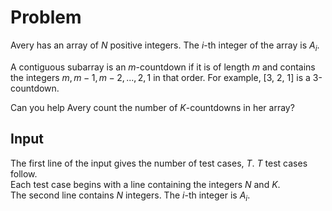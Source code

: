 # Problem

Avery has an array of $N$ positive integers. The $i$-th integer of the array is $A_i$.

A contiguous subarray is an $m$-countdown if it is of length $m$ and contains the integers $m, m-1, m-2, ..., 2, 1$ in that order. For example, [3, 2, 1] is a 3-countdown.

Can you help Avery count the number of $K$-countdowns in her array?

## Input

The first line of the input gives the number of test cases, $T$. $T$ test cases follow.  
Each test case begins with a line containing the integers $N$ and $K$.  
The second line contains $N$ integers. The $i$-th integer is $A_i$.
